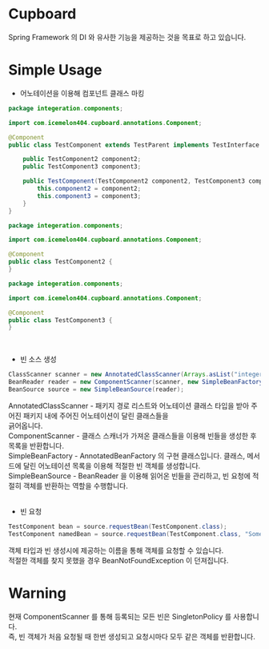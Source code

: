 # Cupboard
Spring Framework 의 DI 와 유사한 기능을 제공하는 것을 목표로 하고 있습니다.  

# Simple Usage

- 어노테이션을 이용해 컴포넌트 클래스 마킹

```java
package integeration.components;

import com.icemelon404.cupboard.annotations.Component;

@Component
public class TestComponent extends TestParent implements TestInterface {

    public TestComponent2 component2;
    public TestComponent3 component3;

    public TestComponent(TestComponent2 component2, TestComponent3 component3) {
        this.component2 = component2;
        this.component3 = component3;
    }
}
```
```java
package integeration.components;

import com.icemelon404.cupboard.annotations.Component;

@Component
public class TestComponent2 {
}
```
```java
package integeration.components;

import com.icemelon404.cupboard.annotations.Component;

@Component
public class TestComponent3 {
}
```
</br>

- 빈 소스 생성
```java
ClassScanner scanner = new AnnotatedClassScanner(Arrays.asList("integeration.components"), Component.class);
BeanReader reader = new ComponentScanner(scanner, new SimpleBeanFactory());
BeanSource source = new SimpleBeanSource(reader);
```

AnnotatedClassScanner - 패키지 경로 리스트와 어노테이션 클래스 타입을 받아 주어진 패키지 내에 주어진 어노테이션이 달린 클래스들을  
                        긁어옵니다.     
ComponentScanner - 클래스 스캐너가 가져온 클래스들을 이용해 빈들을 생성한 후 목록을 반환합니다.     
SimpleBeanFactory - AnnotatedBeanFactory 의 구현 클래스입니다. 클래스, 메서드에 달린 어노테이션 목록을 이용해 적절한 빈 객체를 생성합니다.    
SimpleBeanSource - BeanReader 을 이용해 읽어온 빈들을 관리하고, 빈 요청에 적절히 객체를 반환하는 역할을 수행합니다.
</br></br>
- 빈 요청

```java
TestComponent bean = source.requestBean(TestComponent.class);
TestComponent namedBean = source.requestBean(TestComponent.class, "SomeBeanName");
```
객체 타입과 빈 생성시에 제공하는 이름을 통해 객체를 요청할 수 있습니다.  
적절한 객체를 찾지 못했을 경우 BeanNotFoundException 이 던져집니다.

# Warning

현재 ComponentScanner 를 통해 등록되는 모든 빈은 SingletonPolicy 를 사용합니다.  
즉, 빈 객체가 처음 요청될 때 한번 생성되고 요청시마다 모두 같은 객체를 반환합니다.

